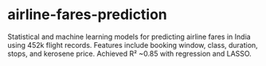 # airline-fares-prediction
Statistical and machine learning models for predicting airline fares in India using 452k flight records. Features include booking window, class, duration, stops, and kerosene price. Achieved R² ~0.85 with regression and LASSO.
